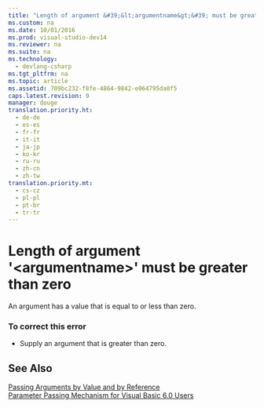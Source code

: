 ```yaml
---
title: "Length of argument &#39;&lt;argumentname&gt;&#39; must be greater than zero"
ms.custom: na
ms.date: 10/01/2016
ms.prod: visual-studio-dev14
ms.reviewer: na
ms.suite: na
ms.technology: 
  - devlang-csharp
ms.tgt_pltfrm: na
ms.topic: article
ms.assetid: 709bc232-f8fe-4864-9842-e064795da0f5
caps.latest.revision: 9
manager: douge
translation.priority.ht: 
  - de-de
  - es-es
  - fr-fr
  - it-it
  - ja-jp
  - ko-kr
  - ru-ru
  - zh-cn
  - zh-tw
translation.priority.mt: 
  - cs-cz
  - pl-pl
  - pt-br
  - tr-tr
---
```

# Length of argument &#39;&lt;argumentname&gt;&#39; must be greater than zero
An argument has a value that is equal to or less than zero.  
  
### To correct this error  
  
-   Supply an argument that is greater than zero.  
  
## See Also  
 [Passing Arguments by Value and by Reference](../Topic/Passing%20Arguments%20by%20Value%20and%20by%20Reference%20\(Visual%20Basic\).md)   
 [Parameter Passing Mechanism for Visual Basic 6.0 Users](assetId:///0fa2b0dc-aa1c-4797-bbd6-aa13c611cab2)